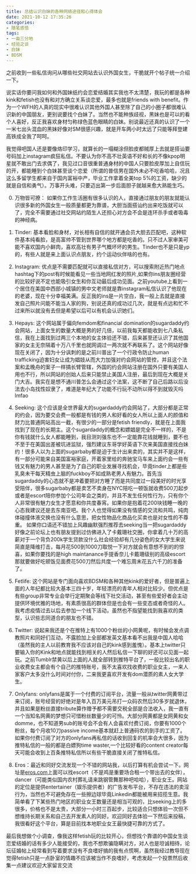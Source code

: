 ```yaml
---
title: 总结认识白妹的各种网络途径和心得体会
date: 2021-10-12 17:35:26
categories:
- 随笔感悟
tags:
- 一亩三分地
- 经验之谈
- 白妹
- BDSM
---
```


之前收到一些私信询问从哪些社交网站去认识外国女生，干脆就开个帖子统一介绍一下。

说实话你要问我如何和外国妹纸约会恋爱结婚其实我也不太清楚，我玩的都是各种kink和fetish也没有和对方确立关系谈恋爱，最多也就是friends with benefit。作为一个WFH的人真的现实中很难认识其他外国人甚至除了自己的小圈子都很难认识新的中国朋友，更别说要找个白妹了。当然也不能种族歧视，黑妹也是可以的看个人喜好，反正我喜欢身材匀称绿色蓝色眼睛的白妹。别说最近还真的认识了一个一米七出头混血的黑妹好像对SM很感兴趣，就是开车两小时太远了只能等拜登建高铁成全我了呵呵。

<!-- more -->

我觉得吧国人还是要像烙印学习，就算长的一塌糊涂但脸皮都贼厚上去就是搭讪要号码加上instagram疯狂私信。不要认为你不高不壮英语不好和长的不像kpop明星就不敢出门去求偶了，我见过口音很重普通身材的中国人只要脸皮厚加上自信玩的开，都能睡到个白妹甚至谈个恋爱（所谓的普信男在国外未必不吃香哈哈，况且这么多留学生都来自于国内富裕中产，毕业工作拿着全美top 5%的工资，缺少的就是自信和勇气）。万事开头难，只要迈出第一步后面胆子就越来愈大熟能生巧。

0. 万物皆可撩： 如果你工作生活圈有很多认识的人，直接通过朋友的朋友就能认识很多新的外国女生一般质量都更为靠谱，大胆当面搭讪约出来吃饭就可以了，完全不需要通过社交网站约陌生人还担心对方会不会是连环杀手或者吸毒的神经病。

1. Tinder: 基本看脸和身材，对长相有自信的就开通会员大胆去匹配吧，这种软件基本纯看脸，是高富帅不管到世界哪个地方都是吃香的。只不过人家审美可能不喜欢国内小鲜肉，喜欢高壮有男子气概坏坏的男生。Tinder也不是只是yp的，有些人就是来上面认识点朋友，约个运动伙伴啥的也有。

2. Instagram: 优点是不需要匹配就可以直接私信对方，可以搜索附近热门地点hashtag下的post有时候能看见一些当地网红发的照片,如果你ins朋友圈经营的比较好说不定也能吸引女生和你互动最后成功见面。之前youtube上看到一个居住在美国中西部小城镇的男中文老师就是靠instagram私信认识了他现在的老婆，现在十分幸福美满。反正我的ins是一片空白，我一般上去就是直接发自己照片问能不能当人家的狗，别说还真的成功过几次，就是有点远和忙不过来所以就没有去但是希望以后可以有机会认识她们。

3. Hepays: 这个网站属于偏向femdom和financial domination的sugardaddy约会网站，上面女生的数量大概是男的好几倍，以前我每天都能收到七八条私信，我在上面找到过两三个本地的女主体验还不错，后来甚至还认识了其他国家的女主无奈隔着十万八千里也就网调过一两次就不再联系了。这个网站好像现在关闭了，因为十分讽刺的是之前川普出了一个行政令防止human trafficking迫害妇女让成为娼妓从而大力加强对约会网站的管控，并且这个法案和孟晚舟的案子一样搞长臂管辖，外国的约会网站注册在国外只要有美国人用也不行，所以网站的创始人后来只能禁止美国人注册，最后到现在大概是关门大吉。我实在是想不通川普怎么会通过这个法案，这不断了自己后路以后没法去小岛找性奴隶了，难道是年纪大了功能不行玩不动所以得不到就毁灭吗lmfao

4. Seeking: 这个应该是全世界最大的sugardaddy约会网站了，大部分都是正常的约会，因为要交会费一般都是有钱的男人和好看的女人所以上面人的颜值和财力比普通网站高出一截，有很少的一部分是fetish friendly，就是在上面我找到了现在的长期主。这个sugardaddy的概念和嫖娼是完全不一样的，不是你有钱就什么女人都能睡到，我目测刘强东也不一定能靠花钱就睡到，要不也不至于在美国出差被坑进监狱，强烈建议东哥学好英语下次来美国直接找白妹约！很多人以为上面的sugarbaby都是迫于生计出来卖的，其实并不是这样，有一部分可能来自美国富裕家庭，开着家里给的奔驰宝马车来上面约会一些有钱又有魅力的男人甚至是为了自己的职业发展寻找机会，毕竟tinder上都是些乳臭未干每天精虫上脑的fuckboy不如成熟老男人有魅力。首先当sugardaddy的心态就不是冲着要把对方睡了而是共同度过一段美好的时光享受陪伴，很多sugarbaby都是卖艺不卖身在NYC陪吃一顿饭就收费500刀起步或者是escort陪你参加个公司年会之类的，并且不发生任何性行为，只有你个人非常很有魅力女生才愿意和你共度春宵。如果你是抱着花200块钱睡一晚的心态我建议还是去东南亚吧。我个人也觉得如果没有情感的交流和共鸣，纯肉体碰撞体液交换也没有什么意思，把女性物品化商品化买卖也是对女性的不尊重。
如果你口语还不错加上风趣幽默强烈推荐去seeking当一把sugardaddy好像之前论坛上也有朋友提到过仿佛进入了卡戴珊社交圈，你拿着几十万的高薪对于一个背负200k学生贷款没什么社会经验却有几分姿色的女大学生来说简直是降维打击，每月花500到1000刀取悦一下对方就会有意想不到的的惊喜，如果你要找的是high maintanance手提香奈儿卡戴珊级别的高级escort那就要做好吃顿饭见面费花500刀然后共度一个难忘周末花五六千刀的准备了。

5. Fetlife: 这个网站是专门面向喜欢BDSM和各种其他kink的爱好者，但是普遍上面的人年纪都比较大基本三四十岁，年轻漂亮的青年人相对比较少。但优点是有些group非常专业会举行定期聚会等线下社交活动，甚至有些爱好者会主动提供环境优雅的场地，有素质很高的群体但是也会有一些变态或者奇怪的人。我考虑疫情过去以后去参加一个线下活动，虽然也不指望能找到我喜欢的类型，认识些志同道合的朋友也不错。

6. Twitter: 说起来我还是个在推特上有1000个粉丝的小网黄呢，有时候会发点调教照片和同好们互动，不露脸加上全部都发英文基本看不出我是中国人哈哈（虽然我的主人以前教育我不应该对自己的kink感到羞愧）。基本上twitter只要输入你的Kink和地点就能找到相关的人然后私信一下聊的好还可以见面一起玩。之前Tumblr禁黄以后上面的人就全部转到推特平台了，一般比较出名的职业收费女主都会有个自己的推特账号，我不太喜欢找收费的职业女主，一来人家客户太多没什么时间对付你，二来我更喜欢开发有dom潜质的素人女大学生。

7. Onlyfans: onlyfans是属于一个付费的订阅平台，流量一般从twitter网黄带过来订阅，账号经营的好绝对是年入百万美元吊打一众码农然后30多岁就退休，并且如果是粉丝直接tribute算作赠予都不需要交税全部是合法收入，我一直有一个当知名网黄的梦想只可惜粉丝数量少的可怜。大部分网黄都是女网黄和女domme，也不知道男sub的账号会不会有人会喜欢付费订阅，你要有1000个粉丝，每个月收10刀passive income基本就赶上普通码农的到手的工资了。如果你付费订阅了对方的onlyfans再私信的话收到回复的机率会大很多，因为推特私信的一般的都是白嫖狗time waster,一个比较好看的content creator每天可能会收到上百条推特私信所以有些干脆直接关闭了推特私信。

8. Eros：最近和同好交流发现一个不错的网站我，以后打算有机会尝试一下。网址是[eros.com](eros.com)上面可以找escort（不是鸡是重要场合租一个带出去的女伴），dancer（可能类似国内农村葬礼请来跳钢管舞那种吧哈哈），职业女王。网站的定位是提供entertainer（娱乐提供者）的广告发布平台，不存在违法的卖淫行为，当然也不可避免存在一些擦边球毕竟Linkedin都能被用来招揽生意。我简单看了下某些热门地区的职业女王数量还是相当可观的，比seeking上的多很多，价格也不是太贵，大部分一小时三百起步，比较适合只想体验一次但不想维持长期关系和自己去开发素人的同好。欢迎同好去体验一下然后来投稿，我很看好这个平台，算是目前找本地职业女王最快捷可靠的方式了。


最后我想做个小调查，像我这样fetish玩的比较开心，但想找个靠谱的中国女生谈恋爱结婚的话有多少人能接受的，我也不想欺骗隐瞒对方，对人也是坦诚相待，论坛征婚帖上经常看到写着要求没有不良嗜好搞的我有点慌啊，虽然我经过教导现在觉得fetish只是一点卧室的情趣不应该被当作不良嗜好，考虑发起一个投票然后收集一点建议欢迎大家留言交流
